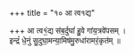 +++
title = "१० आ त्व१द्य"

+++
आ त्व१॒॑द्य स॑ब॒र्दुघां॑ हु॒वे गा॑य॒त्रवे॑पसम् ।  
इन्द्रं॑ धे॒नुं सु॒दुघा॒मन्या॒मिष॑मु॒रुधा॑रामरं॒कृत॑म् ॥